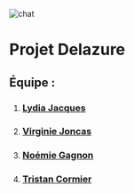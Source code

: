 ![chat](./src/assets/img/album1.png)
# Projet Delazure
## Équipe :
1. ### [Lydia Jacques](https://github.com/lydiaJacques)
2. ### [Virginie Joncas](https://github.com/virg27)
3. ### [Noémie Gagnon](https://github.com/toumi-gaston)
4. ### [Tristan Cormier](https://github.com/natrist)
